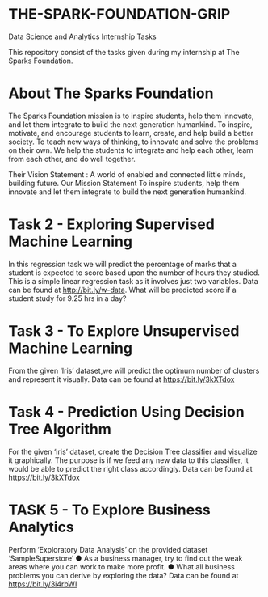 # THE-SPARK-FOUNDATION-GRIP

Data Science and Analytics Internship Tasks

This repository consist of the tasks given during my internship at The Sparks Foundation.

# About The Sparks Foundation
The Sparks Foundation mission is to inspire students, help them innovate, and let them integrate to build the next generation humankind. To inspire, motivate, and encourage students to learn, create, and help build a better society. To teach new ways of thinking, to innovate and solve the problems on their own. We help the students to integrate and help each other, learn from each other, and do well together.

Their Vision Statement : A world of enabled and connected little minds, building future. Our Mission Statement To inspire students, help them innovate and let them integrate to build the next generation humankind.

# Task 2 - Exploring Supervised Machine Learning
In this regression task we will predict the percentage of marks that a student is expected to score based upon the number of hours they studied.
This is a simple linear regression task as it involves just two variables. Data can be found at http://bit.ly/w-data.
What will be predicted score if a student study for 9.25 hrs in a day? 

# Task 3 - To Explore Unsupervised Machine Learning
From the given ‘Iris’ dataset,we will predict the optimum number of clusters and represent it visually.
Data can be found at https://bit.ly/3kXTdox

# Task 4 - Prediction Using Decision Tree Algorithm
For the given ‘Iris’ dataset, create the Decision Tree classifier and visualize it
graphically.
The purpose is if we feed any new data to this classifier, it would be able to
predict the right class accordingly.
Data can be found at https://bit.ly/3kXTdox

# TASK 5 - To Explore Business Analytics
Perform ‘Exploratory Data Analysis’ on the provided dataset
‘SampleSuperstore’
● As a business manager, try to find out the weak areas where you can work
to make more profit.
● What all business problems you can derive by exploring the data?
Data can be found at https://bit.ly/3i4rbWI
